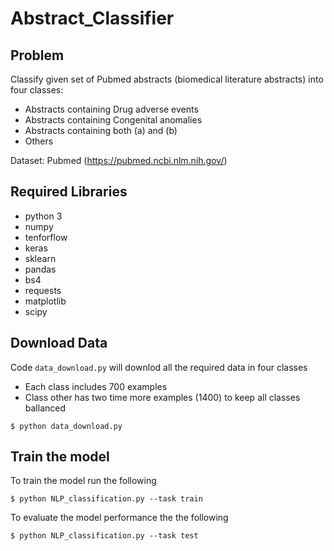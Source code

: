 # Abstract_Classifier

## Problem
Classify given set of Pubmed abstracts (biomedical literature abstracts) into four classes:
- Abstracts containing Drug adverse events
- Abstracts containing Congenital anomalies
- Abstracts containing both (a) and (b)
- Others

Dataset: Pubmed (https://pubmed.ncbi.nlm.nih.gov/)

## Required Libraries 
- python 3
- numpy 
- tenforflow
- keras
- sklearn
- pandas
- bs4
- requests
- matplotlib
- scipy

## Download Data
Code `data_download.py` will downlod all the required data in four classes
- Each class includes 700 examples
- Class other has two time more examples (1400) to keep all classes ballanced 
```
$ python data_download.py
```

## Train the model
To train the model run the following
```
$ python NLP_classification.py --task train
```
To evaluate the model performance the the following
```
$ python NLP_classification.py --task test
```

